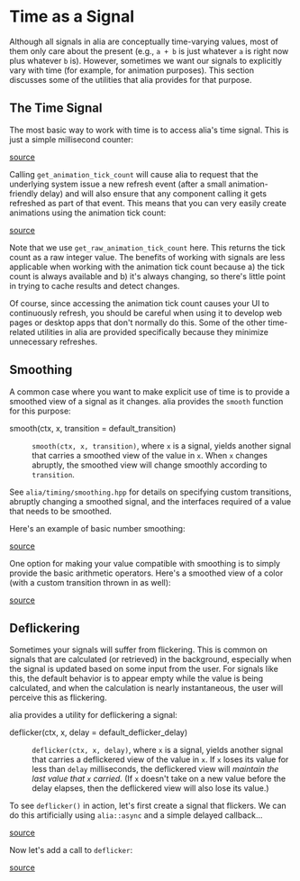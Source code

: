Time as a Signal
================

<script>
    init_alia_demos(['time-signal', 'simple-animation',
        'number-smoothing', 'color-smoothing',
        'flickering-demo', 'deflickering-demo']);
</script>

Although all signals in alia are conceptually time-varying values, most of them
only care about the present (e.g., `a + b` is just whatever `a` is right now
plus whatever `b` is). However, sometimes we want our signals to explicitly
vary with time (for example, for animation purposes). This section discusses
some of the utilities that alia provides for that purpose.

The Time Signal
---------------

The most basic way to work with time is to access alia's time signal. This is
just a simple millisecond counter:

[source](timing.cpp ':include :fragment=time-signal')

<div class="demo-panel">
<div id="time-signal"></div>
</div>

Calling `get_animation_tick_count` will cause alia to request that the
underlying system issue a new refresh event (after a small animation-friendly
delay) and will also ensure that any component calling it gets refreshed as
part of that event. This means that you can very easily create animations using
the animation tick count:

[source](timing.cpp ':include :fragment=simple-animation')

<div class="demo-panel">
<div id="simple-animation"></div>
</div>

Note that we use `get_raw_animation_tick_count` here. This returns the tick
count as a raw integer value. The benefits of working with signals are less
applicable when working with the animation tick count because a) the tick count
is always available and b) it's always changing, so there's little point in
trying to cache results and detect changes.

Of course, since accessing the animation tick count causes your UI to
continuously refresh, you should be careful when using it to develop web pages
or desktop apps that don't normally do this. Some of the other time-related
utilities in alia are provided specifically because they minimize unnecessary
refreshes.

Smoothing
---------

A common case where you want to make explicit use of time is to provide a
smoothed view of a signal as it changes. alia provides the `smooth` function
for this purpose:

<dl>

<dt>smooth(ctx, x, transition = default_transition)</dt><dd>

`smooth(ctx, x, transition)`, where `x` is a signal, yields another signal that
carries a smoothed view of the value in `x`. When `x` changes abruptly, the
smoothed view will change smoothly according to `transition`.

</dd>

</dl>

See `alia/timing/smoothing.hpp` for details on specifying custom transitions,
abruptly changing a smoothed signal, and the interfaces required of a value
that needs to be smoothed.

Here's an example of basic number smoothing:

[source](timing.cpp ':include :fragment=number-smoothing')

<div class="demo-panel">
<div id="number-smoothing"></div>
</div>

One option for making your value compatible with smoothing is to simply provide
the basic arithmetic operators. Here's a smoothed view of a color (with a
custom transition thrown in as well):

[source](timing.cpp ':include :fragment=color-smoothing')

<div class="demo-panel">
<div id="color-smoothing"></div>
</div>

Deflickering
------------

Sometimes your signals will suffer from flickering. This is common on signals
that are calculated (or retrieved) in the background, especially when the
signal is updated based on some input from the user. For signals like this, the
default behavior is to appear empty while the value is being calculated, and
when the calculation is nearly instantaneous, the user will perceive this as
flickering.

alia provides a utility for deflickering a signal:

<dl>

<dt>deflicker(ctx, x, delay = default_deflicker_delay)</dt><dd>

`deflicker(ctx, x, delay)`, where `x` is a signal, yields another signal that
carries a deflickered view of the value in `x`. If `x` loses its value for less
than `delay` milliseconds, the deflickered view will *maintain the last value
that `x` carried.* (If `x` doesn't take on a new value before the delay
elapses, then the deflickered view will also lose its value.)

</dd>

</dl>

To see `deflicker()` in action, let's first create a signal that flickers. We
can do this artificially using `alia::async` and a simple delayed callback...

[source](timing.cpp ':include :fragment=flickering')

<div class="demo-panel">
<div id="flickering-demo"></div>
</div>

Now let's add a call to `deflicker`:

[source](timing.cpp ':include :fragment=deflickering')

<div class="demo-panel">
<div id="deflickering-demo"></div>
</div>
